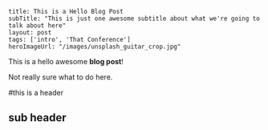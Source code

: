 ```
title: This is a Hello Blog Post
subTitle: "This is just one awesome subtitle about what we're going to talk about here"
layout: post
tags: ['intro', 'That Conference']
heroImageUrl: "/images/unsplash_guitar_crop.jpg"
```

This is a hello awesome **blog post**! 

Not really sure what to do here.

#this is a header
## sub header
